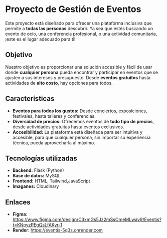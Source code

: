 # Proyecto de Gestión de Eventos

Este proyecto está diseñado para ofrecer una plataforma inclusiva que permite a **todas las personas** descubrir. Ya sea que estés buscando un evento de ocio, una conferencia profesional, o una actividad comunitaria, ¡este es el lugar adecuado para ti!

## Objetivo

Nuestro objetivo es proporcionar una solución accesible y fácil de usar donde **cualquier persona** pueda encontrar y participar en eventos que se ajusten a sus intereses y presupuesto. Desde **eventos gratuitos** hasta actividades de **alto costo**, hay opciones para todos.

## Características

- **Eventos para todos los gustos:** Desde conciertos, exposiciones, festivales, hasta talleres y conferencias.
- **Diversidad de precios:** Ofrecemos eventos de **todo tipo de precios**, desde actividades gratuitas hasta eventos exclusivos.
- **Accesibilidad:** La plataforma está diseñada para ser intuitiva y accesible, para que cualquier persona, sin importar su experiencia técnica, pueda aprovecharla al máximo.

## Tecnologías utilizadas

- **Backend:** Flask (Python)
- **Base de datos:** MySQL
- **Frontend:** HTML, Tailwind,JavaScript
- **Imaganes:** Cloudinary

## Enlaces
- **Figma**: https://www.figma.com/design/C3xmGs5Jz2mSsOmeMLwav9/Eventis?t=KNpyzPEgQsLfAKyr-1
- **Render**: https://eventis-5q3s.onrender.com
